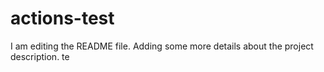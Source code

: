 # actions-test
I am editing the README file. Adding some more details about the project description.
te
